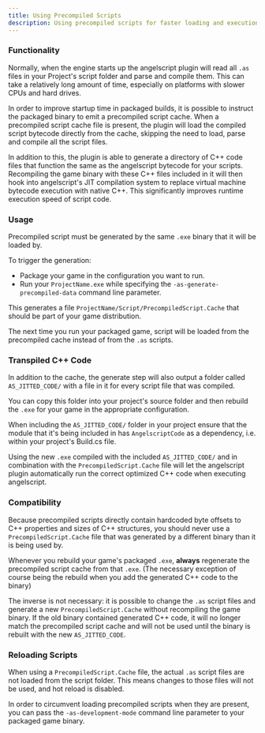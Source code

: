 ```yaml
---
title: Using Precompiled Scripts
description: Using precompiled scripts for faster loading and execution
---
```


### Functionality

Normally, when the engine starts up the angelscript plugin will read all `.as` files in
your Project's script folder and parse and compile them. This can take a relatively long
amount of time, especially on platforms with slower CPUs and hard drives.

In order to improve startup time in packaged builds, it is possible to instruct the
packaged binary to emit a precompiled script cache. When a precompiled script
cache file is present, the plugin will load the compiled script bytecode directly
from the cache, skipping the need to load, parse and compile all the script
files.

In addition to this, the plugin is able to generate a directory of C++ code files
that function the same as the angelscript bytecode for your scripts. Recompiling
the game binary with these C++ files included in it will then hook into angelscript's
JIT compilation system to replace virtual machine bytecode execution with native C++.
This significantly improves runtime execution speed of script code.

### Usage

Precompiled script must be generated by the same `.exe` binary that it will be loaded by.

To trigger the generation:

- Package your game in the configuration you want to run.
- Run your `ProjectName.exe` while specifying the `-as-generate-precompiled-data` command line parameter.

This generates a file `ProjectName/Script/PrecompiledScript.Cache` that should be part of your game distribution.

The next time you run your packaged game, script will be loaded from the precompiled cache instead of from the `.as` scripts.

### Transpiled C++ Code

In addition to the cache, the generate step will also output a folder called `AS_JITTED_CODE/` with a file in it for every script file that was compiled.

You can copy this folder into your project's source folder and then rebuild the `.exe` for your game in the appropriate configuration.

When including the `AS_JITTED_CODE/` folder in your project ensure that the module that it's being included in has `AngelscriptCode` as a dependency, i.e. within your project's Build.cs file.

Using the new `.exe` compiled with the included `AS_JITTED_CODE/` and in combination with the `PrecompiledScript.Cache` file will let the
angelscript plugin automatically run the correct optimized C++ code when executing angelscript.

### Compatibility

Because precompiled scripts directly contain hardcoded byte offsets to C++ properties and sizes of C++ structures,
you should never use a `PrecompiledScript.Cache` file that was generated by a different binary than it is being used by.

Whenever you rebuild your game's packaged `.exe`, **always** regenerate the precompiled script cache from that `.exe`.
(The necessary exception of course being the rebuild when you add the generated C++ code to the binary)

The inverse is not necessary: it is possible to change the `.as` script files and generate a new `PrecompiledScript.Cache`
without recompiling the game binary.
If the old binary contained generated C++ code, it will no longer match the precompiled script cache and will not be used until the binary is rebuilt with the new `AS_JITTED_CODE`.

### Reloading Scripts

When using a `PrecompiledScript.Cache` file, the actual `.as` script files are not loaded from the script folder. This means
changes to those files will not be used, and hot reload is disabled.

In order to circumvent loading precompiled scripts when they are present, you can pass the `-as-development-mode` command line parameter to your packaged game binary.
